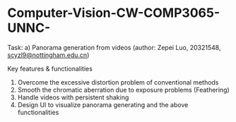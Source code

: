# Computer-Vision-CW-COMP3065-UNNC-
Task: a) Panorama generation from videos (author: Zepei Luo, 20321548, scyzl9@nottingham.edu.cn)

Key features & functionalities
1. Overcome the excessive distortion problem of conventional methods
2. Smooth the chromatic aberration due to exposure problems (Feathering)
3. Handle videos with persistent shaking
4. Design UI to visualize panorama generating and the above functionalities
